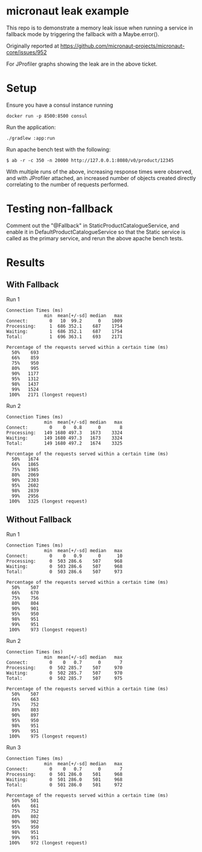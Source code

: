 # micronaut leak example

This repo is to demonstrate a memory leak issue when running a service in
fallback mode by triggering the fallback with a Maybe.error().

Originally reported at https://github.com/micronaut-projects/micronaut-core/issues/952

For JProfiler graphs showing the leak are in the above ticket.

# Setup

Ensure you have a consul instance running

    docker run -p 8500:8500 consul

Run the application:

    ./gradlew :app:run

Run apache bench test with the following:

    $ ab -r -c 350 -n 20000 http://127.0.0.1:8080/v0/product/12345


With multiple runs of the above, increasing response times were observed, and with JProfiler attached, an
increased number of objects created directly correlating to the number of requests performed.

# Testing non-fallback

Comment out the "@Fallback" in StaticProductCatalogueService, and enable it in DefaultProductCatalogueService
so that the Static service is called as the primary service, and rerun the above apache bench tests.

# Results

## With Fallback

Run 1

    Connection Times (ms)
                  min  mean[+/-sd] median   max
    Connect:        0   10  99.2      0    1009
    Processing:     1  686 352.1    687    1754
    Waiting:        1  686 352.1    687    1754
    Total:          1  696 363.1    693    2171

    Percentage of the requests served within a certain time (ms)
      50%    693
      66%    859
      75%    950
      80%    995
      90%   1177
      95%   1312
      98%   1437
      99%   1524
     100%   2171 (longest request)

Run 2

    Connection Times (ms)
                  min  mean[+/-sd] median   max
    Connect:        0    0   0.8      0       8
    Processing:   149 1680 497.3   1673    3324
    Waiting:      149 1680 497.3   1673    3324
    Total:        149 1680 497.2   1674    3325

    Percentage of the requests served within a certain time (ms)
      50%   1674
      66%   1865
      75%   1985
      80%   2069
      90%   2303
      95%   2602
      98%   2839
      99%   2956
     100%   3325 (longest request)

## Without Fallback
    
Run 1

    Connection Times (ms)
                  min  mean[+/-sd] median   max
    Connect:        0    0   0.9      0      10
    Processing:     0  503 286.6    507     968
    Waiting:        0  503 286.6    507     968
    Total:          0  503 286.6    507     973

    Percentage of the requests served within a certain time (ms)
      50%    507
      66%    670
      75%    756
      80%    804
      90%    901
      95%    950
      98%    951
      99%    951
     100%    973 (longest request)

Run 2
    
    Connection Times (ms)
                  min  mean[+/-sd] median   max
    Connect:        0    0   0.7      0       7
    Processing:     0  502 285.7    507     970
    Waiting:        0  502 285.7    507     970
    Total:          0  502 285.7    507     975

    Percentage of the requests served within a certain time (ms)
      50%    507
      66%    663
      75%    752
      80%    803
      90%    897
      95%    950
      98%    951
      99%    951
     100%    975 (longest request)

Run 3

    Connection Times (ms)
                  min  mean[+/-sd] median   max
    Connect:        0    0   0.7      0       7
    Processing:     0  501 286.0    501     968
    Waiting:        0  501 286.0    501     968
    Total:          0  501 286.0    501     972
    
    Percentage of the requests served within a certain time (ms)
      50%    501
      66%    661
      75%    752
      80%    802
      90%    902
      95%    950
      98%    951
      99%    951
     100%    972 (longest request)

